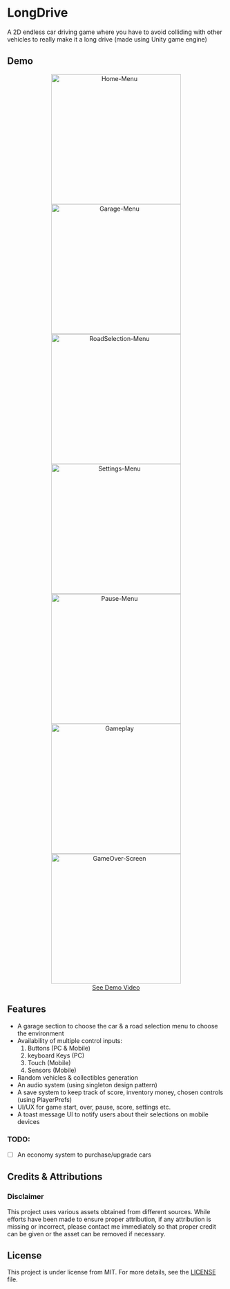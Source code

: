 # LongDrive

A 2D endless car driving game where you have to avoid colliding with other vehicles to really make it
a long drive (made using Unity game engine)

## Demo

[//]: # ([Download from itch.io]&#40;https://kharva.itch.io/helix-jump&#41;)

<div align="center">
  <img src="README-Resources/Home-Menu.png" alt="Home-Menu" height="300px">
  <img src="README-Resources/Garage-Menu.png" alt="Garage-Menu" height="300px">
  <img src="README-Resources/RoadSelection-Menu.png" alt="RoadSelection-Menu" height="300px">
  <img src="README-Resources/Settings-Menu.png" alt="Settings-Menu" height="300px">
  <img src="README-Resources/Pause-Menu.png" alt="Pause-Menu" height="300px">
  <img src="README-Resources/Garage-Menu.png" alt="Gameplay" height="300px">
  <img src="README-Resources/GameOver-Screen.png" alt="GameOver-Screen" height="300px">
</div>
<div align="center">
  <a href="https://youtu.be/5WXNAoNZvwg" target="_blank">See Demo Video</a>
</div>

[//]: # (https://user-images.githubusercontent.com/42877499/145081422-d29a8b6e-bc0c-45b3-88fa-059ba84e573f.mp4)

[//]: # (https://user-images.githubusercontent.com/42877499/145082947-3083b4dd-4243-4ea3-acca-5bfad5343fc3.mp4)

## Features

- A garage section to choose the car & a road selection menu to choose the environment
- Availability of multiple control inputs:
  1. Buttons (PC & Mobile)
  2. keyboard Keys (PC)
  3. Touch (Mobile)
  4. Sensors (Mobile)
- Random vehicles & collectibles generation
- An audio system (using singleton design pattern)
- A save system to keep track of score, inventory money, chosen controls (using PlayerPrefs)
- UI/UX for game start, over, pause, score, settings etc.
- A toast message UI to notify users about their selections on mobile devices

### TODO:

- [ ] An economy system to purchase/upgrade cars

## Credits & Attributions

[//]: # (#### Graphics:)

[//]: # ()
[//]: # (#### Sounds:)

[//]: # (- https://freesound.org/people/RHumphries/packs/117/)

[//]: # (- https://www.freesfx.co.uk/)

### Disclaimer

This project uses various assets obtained from different sources. While efforts have been made to ensure proper attribution, if any attribution is missing or incorrect, please contact me immediately so that proper credit can be given or the asset can be removed if necessary.

## License

This project is under license from MIT. For more details, see the [LICENSE](LICENSE) file.

